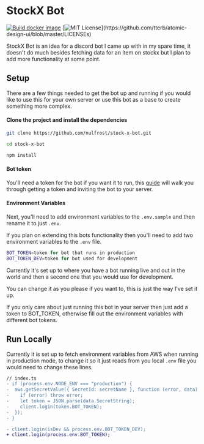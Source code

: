 # StockX Bot

[![Build docker image](https://github.com/nulfrost/stock-x-bot/actions/workflows/docker.yml/badge.svg)](https://github.com/nulfrost/stock-x-bot/actions/workflows/docker.yml)
[![MIT License](https://img.shields.io/apm/l/atomic-design-ui.svg?)](https://github.com/tterb/atomic-design-ui/blob/master/LICENSEs)

StockX Bot is an idea for a discord bot I came up with in my spare time, it doesn't do much besides fetching data for an item on stockx but I plan to add more functionality at some point.

## Setup

There are a few things needed to get the bot up and running if you would like to use this for your own server or use this bot as a base to create something more complex.

#### Clone the project and install the dependencies

```bash
git clone https://github.com/nulfrost/stock-x-bot.git

cd stock-x-bot

npm install
```

#### Bot token

You'll need a token for the bot if you want it to run, this [guide](https://discordjs.guide/preparations/setting-up-a-bot-application.html#creating-your-bot) will walk you through getting a token and inviting the bot to your server.

#### Environment Variables

Next, you'll need to add environment variables to the `.env.sample` and then rename it to just `.env`.

If you plan on extending this bots functionality then you'll need to add two environment variables to the `.env` file.

```bash
BOT_TOKEN=token for bot that runs in production
BOT_TOKEN_DEV=token for bot used for development
```

Currently it's set up to where you have a bot running live and out in the world and then a second one that you would use for development.

You can change it as you please if you want to, this is just the way I've set it up.

If you only care about just running this bot in your server then just add a token to BOT_TOKEN, otherwise fill out the environment variables with different bot tokens.

## Run Locally

Currently it is set up to fetch environment variables from AWS when running in production mode, to change it so it just reads from you local `.env` file you would need to change these lines.

```diff
// index.ts
- if (process.env.NODE_ENV === "production") {
-  aws.getSecretValue({ SecretId: secretName }, function (error, data) {
-    if (error) throw error;
-    let token = JSON.parse(data.SecretString);
-    client.login(token.BOT_TOKEN);
-  });
- }

- client.login(isDev && process.env.BOT_TOKEN_DEV);
+ client.login(process.env.BOT_TOKEN);
```
